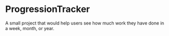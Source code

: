 # ProgressionTracker
A small project that would help users see how much work they have done in a week, month, or year.
